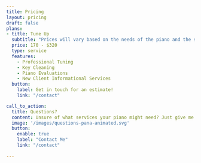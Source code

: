 ```yaml
---
title: Pricing
layout: pricing
draft: false
plans:
- title: Tune Up
  subtitle: "Prices will vary based on the needs of the piano and the services required! Payment types accepted: Cash, Check, and Venmo"
  price: 170 - $320
  type: service
  features:
    - Professional Tuning
    - Key Cleaning
    - Piano Evaluations
    - New Client Informational Services
  button:
    label: Get in touch for an estimate!
    link: "/contact"

call_to_action:
  title: Questions?
  content: Unsure of what services your piano might need? Just give me a call!
  image: '/images/questions-pana-animated.svg'
  button:
    enable: true
    label: "Contact Me"
    link: "/contact"
    
---
```

